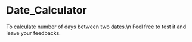 # Date_Calculator
To calculate number of days between two dates.\n
Feel free to test it and leave your feedbacks.
